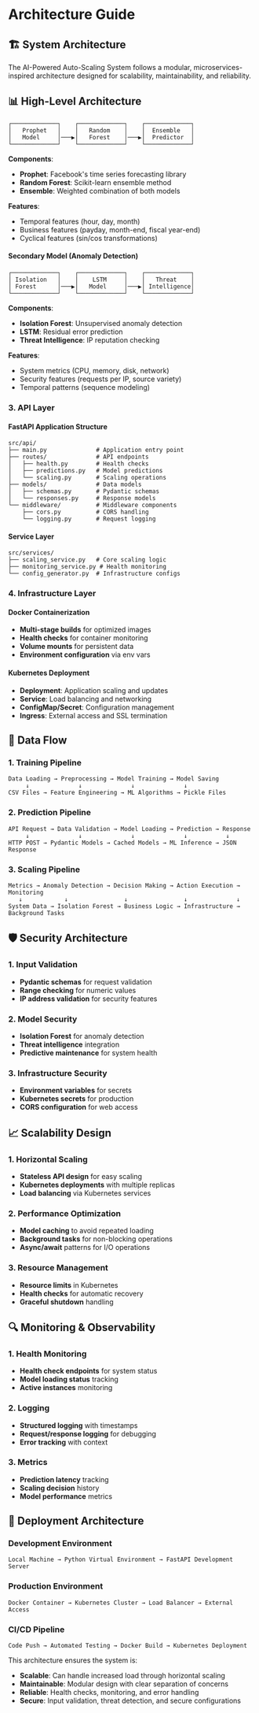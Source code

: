 # Architecture Guide

## 🏗️ System Architecture

The AI-Powered Auto-Scaling System follows a modular, microservices-inspired architecture designed for scalability, maintainability, and reliability.

## 📊 High-Level Architecture

```
┌─────────────┐    ┌─────────────┐    ┌─────────────┐
│   Prophet   │    │   Random    │    │  Ensemble   │
│   Model     │───▶│   Forest    │───▶│  Predictor  │
└─────────────┘    └─────────────┘    └─────────────┘
```

**Components**:
- **Prophet**: Facebook's time series forecasting library
- **Random Forest**: Scikit-learn ensemble method
- **Ensemble**: Weighted combination of both models

**Features**:
- Temporal features (hour, day, month)
- Business features (payday, month-end, fiscal year-end)
- Cyclical features (sin/cos transformations)

#### Secondary Model (Anomaly Detection)
```
┌─────────────┐    ┌─────────────┐    ┌─────────────┐
│ Isolation   │    │    LSTM     │    │   Threat    │
│ Forest      │───▶│   Model     │───▶│ Intelligence│
└─────────────┘    └─────────────┘    └─────────────┘
```

**Components**:
- **Isolation Forest**: Unsupervised anomaly detection
- **LSTM**: Residual error prediction
- **Threat Intelligence**: IP reputation checking

**Features**:
- System metrics (CPU, memory, disk, network)
- Security features (requests per IP, source variety)
- Temporal patterns (sequence modeling)

### 3. API Layer

#### FastAPI Application Structure
```
src/api/
├── main.py              # Application entry point
├── routes/              # API endpoints
│   ├── health.py        # Health checks
│   ├── predictions.py   # Model predictions
│   └── scaling.py       # Scaling operations
├── models/              # Data models
│   ├── schemas.py       # Pydantic schemas
│   └── responses.py     # Response models
└── middleware/          # Middleware components
    ├── cors.py          # CORS handling
    └── logging.py       # Request logging
```

#### Service Layer
```
src/services/
├── scaling_service.py   # Core scaling logic
├── monitoring_service.py # Health monitoring
└── config_generator.py  # Infrastructure configs
```

### 4. Infrastructure Layer

#### Docker Containerization
- **Multi-stage builds** for optimized images
- **Health checks** for container monitoring
- **Volume mounts** for persistent data
- **Environment configuration** via env vars

#### Kubernetes Deployment
- **Deployment**: Application scaling and updates
- **Service**: Load balancing and networking
- **ConfigMap/Secret**: Configuration management
- **Ingress**: External access and SSL termination

## 🔄 Data Flow

### 1. Training Pipeline
```
Data Loading → Preprocessing → Model Training → Model Saving
     ↓              ↓              ↓              ↓
CSV Files → Feature Engineering → ML Algorithms → Pickle Files
```

### 2. Prediction Pipeline
```
API Request → Data Validation → Model Loading → Prediction → Response
     ↓              ↓              ↓              ↓           ↓
HTTP POST → Pydantic Models → Cached Models → ML Inference → JSON Response
```

### 3. Scaling Pipeline
```
Metrics → Anomaly Detection → Decision Making → Action Execution → Monitoring
   ↓            ↓                ↓                ↓              ↓
System Data → Isolation Forest → Business Logic → Infrastructure → Background Tasks
```

## 🛡️ Security Architecture

### 1. Input Validation
- **Pydantic schemas** for request validation
- **Range checking** for numeric values
- **IP address validation** for security features

### 2. Model Security
- **Isolation Forest** for anomaly detection
- **Threat intelligence** integration
- **Predictive maintenance** for system health

### 3. Infrastructure Security
- **Environment variables** for secrets
- **Kubernetes secrets** for production
- **CORS configuration** for web access

## 📈 Scalability Design

### 1. Horizontal Scaling
- **Stateless API design** for easy scaling
- **Kubernetes deployments** with multiple replicas
- **Load balancing** via Kubernetes services

### 2. Performance Optimization
- **Model caching** to avoid repeated loading
- **Background tasks** for non-blocking operations
- **Async/await** patterns for I/O operations

### 3. Resource Management
- **Resource limits** in Kubernetes
- **Health checks** for automatic recovery
- **Graceful shutdown** handling

## 🔍 Monitoring & Observability

### 1. Health Monitoring
- **Health check endpoints** for system status
- **Model loading status** tracking
- **Active instances** monitoring

### 2. Logging
- **Structured logging** with timestamps
- **Request/response logging** for debugging
- **Error tracking** with context

### 3. Metrics
- **Prediction latency** tracking
- **Scaling decision** history
- **Model performance** metrics

## 🚀 Deployment Architecture

### Development Environment
```
Local Machine → Python Virtual Environment → FastAPI Development Server
```

### Production Environment
```
Docker Container → Kubernetes Cluster → Load Balancer → External Access
```

### CI/CD Pipeline
```
Code Push → Automated Testing → Docker Build → Kubernetes Deployment
```

This architecture ensures the system is:
- **Scalable**: Can handle increased load through horizontal scaling
- **Maintainable**: Modular design with clear separation of concerns
- **Reliable**: Health checks, monitoring, and error handling
- **Secure**: Input validation, threat detection, and secure configurations
```